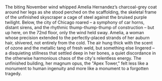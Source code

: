 The biting November wind whipped Amelia Hernandez’s charcoal-grey coat around her legs as she stood perched on the scaffolding, the skeletal frame of the unfinished skyscraper a cage of steel against the bruised purple twilight.  Below, the city of Chicago roared – a symphony of car horns, distant sirens, and the rhythmic thump-thump-thump of construction – but up here, on the 72nd floor, only the wind held sway.  Amelia, a woman whose precision extended to the perfectly-placed strands of her auburn hair, shivered, not entirely from the cold.  The air hung thick with the scent of ozone and the metallic tang of fresh weld, but something else lingered – a disquieting stillness that settled deep in her bones, a quiet discordance in the otherwise harmonious chaos of the city's relentless energy. The unfinished building, her magnum opus, the "Apex Tower," felt less like a monument to human ingenuity and more like a monument to a forgotten tragedy.
